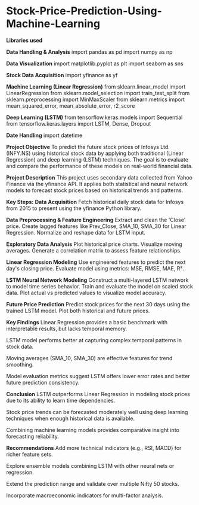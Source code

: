 # Stock-Price-Prediction-Using-Machine-Learning
**Libraries used**

**Data Handling & Analysis**
import pandas as pd
import numpy as np

**Data Visualization**
import matplotlib.pyplot as plt
import seaborn as sns

**Stock Data Acquisition**
import yfinance as yf

**Machine Learning (Linear Regression)**
from sklearn.linear_model import LinearRegression
from sklearn.model_selection import train_test_split
from sklearn.preprocessing import MinMaxScaler
from sklearn.metrics import mean_squared_error, mean_absolute_error, r2_score

**Deep Learning (LSTM)**
from tensorflow.keras.models import Sequential
from tensorflow.keras.layers import LSTM, Dense, Dropout

**Date Handling**
import datetime

**Project Objective**
To predict the future stock prices of Infosys Ltd. (INFY.NS) using historical stock data by applying both traditional (Linear Regression) and deep learning (LSTM) techniques. The goal is to evaluate and compare the performance of these models on real-world financial data.

**Project Description**
This project uses secondary data collected from Yahoo Finance via the yfinance API. It applies both statistical and neural network models to forecast stock prices based on historical trends and patterns.

**Key Steps:**
**Data Acquisition**
Fetch historical daily stock data for Infosys from 2015 to present using the yfinance Python library.

**Data Preprocessing & Feature Engineering**
Extract and clean the 'Close' price.
Create lagged features like Prev_Close, SMA_10, SMA_30 for Linear Regression.
Normalize and reshape data for LSTM input.

**Exploratory Data Analysis**
Plot historical price charts.
Visualize moving averages.
Generate a correlation matrix to assess feature relationships.

**Linear Regression Modeling**
Use engineered features to predict the next day's closing price.
Evaluate model using metrics: MSE, RMSE, MAE, R².

**LSTM Neural Network Modeling**
Construct a multi-layered LSTM network to model time series behavior.
Train and evaluate the model on scaled stock data.
Plot actual vs predicted values to visualize model accuracy.

 **Future Price Prediction**
Predict stock prices for the next 30 days using the trained LSTM model.
Plot both historical and future prices.

**Key Findings**
Linear Regression provides a basic benchmark with interpretable results, but lacks temporal memory.

LSTM model performs better at capturing complex temporal patterns in stock data.

Moving averages (SMA_10, SMA_30) are effective features for trend smoothing.

Model evaluation metrics suggest LSTM offers lower error rates and better future prediction consistency.

**Conclusion**
LSTM outperforms Linear Regression in modeling stock prices due to its ability to learn time dependencies.

Stock price trends can be forecasted moderately well using deep learning techniques when enough historical data is available.

Combining machine learning models provides comparative insight into forecasting reliability.

 **Recommendations**
Add more technical indicators (e.g., RSI, MACD) for richer feature sets.

Explore ensemble models combining LSTM with other neural nets or regression.

Extend the prediction range and validate over multiple Nifty 50 stocks.

Incorporate macroeconomic indicators for multi-factor analysis.
